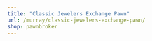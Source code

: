 ```yaml
---
title: "Classic Jewelers Exchange Pawn"
url: /murray/classic-jewelers-exchange-pawn/
shop: pawnbroker
---
```

